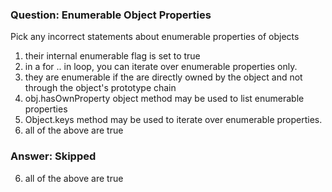 ### Question: Enumerable Object Properties

Pick any incorrect statements about enumerable properties of objects

1. their internal enumerable flag is set to true
2. in a for .. in loop, you can iterate over enumerable properties only.
3. they are enumerable if the are directly owned by the object and not through the object's prototype chain
4. obj.hasOwnProperty object method may be used to list enumerable properties
5. Object.keys method may be used to iterate over enumerable properties.
6. all of the above are true

### Answer: Skipped

6. all of the above are true